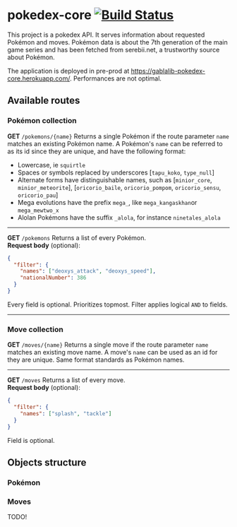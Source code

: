 # pokedex-core [![Build Status](https://travis-ci.org/Gab05/pokedex-core.svg?branch=master)](https://travis-ci.org/Gab05/pokedex-core)

This project is a pokedex API. It serves information about requested Pokémon and moves. Pokémon data is about the 7th generation of the main game series and has been fetched from serebii.net, a trustworthy source about Pokémon.

The application is deployed in pre-prod at https://gablalib-pokedex-core.herokuapp.com/. Performances are not optimal.

## Available routes

### Pokémon collection

 **GET** `/pokemons/{name}`
 Returns a single Pokémon if the route parameter `name` matches an existing Pokémon name. A Pokémon's `name` can be referred to as its id since they are unique, and have the following format:
 - Lowercase, ie `squirtle`
 - Spaces or symbols replaced by underscores [`tapu_koko`, `type_null`]
 - Alternate forms have distinguishable names, such as [`minior_core`, `minior_meteorite`], [`oricorio_baile`, `oricorio_pompom`, `oricorio_sensu`, `oricorio_pau`]
 - Mega evolutions have the prefix `mega_`, like `mega_kangaskhan`or `mega_mewtwo_x`
 - Alolan Pokémons have the suffix `_alola`, for instance `ninetales_alola`
 
---
 
 **GET** `/pokemons`
 Returns a list of every Pokémon.\
 **Request body** (optional):
 ```json
 {
   "filter": {
     "names": ["deoxys_attack", "deoxys_speed"],
     "nationalNumber": 386
   }
 }
 ```
 Every field is optional. Prioritizes topmost. Filter applies logical `AND` to fields.

---

 ### Move collection
 
 
 **GET** `/moves/{name}`
 Returns a single move if the route parameter `name` matches an existing move name.
 A move's `name` can be used as an id for they are unique. Same format standards as Pokémon names.

---
 
 **GET** `/moves`
 Returns a list of every move.\
 **Request body** (optional):
  ```json
  {
    "filter": {
      "names": ["splash", "tackle"]
    }
  }
  ```
  Field is optional.

 ## Objects structure
 
 ### Pokémon
 ### Moves
 TODO!
 
 
